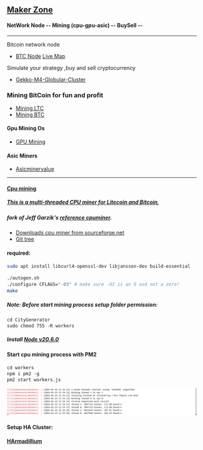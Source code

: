 ## [Maker Zone](https://en.wikipedia.org/wiki/Maker_culture)

#### NetWork Node -- Mining (cpu-gpu-asic) -- BuySell --
---
Bitcoin network node
* [BTC Node](https://github.com/universalbit-dev/universalbit-dev/tree/main/blockchain/bitcoin)
[Live Map](https://bitnodes.io/nodes/live-map/)

Simulate your strategy ,buy and sell cryptocurrency
* [Gekko-M4-Globular-Cluster](https://github.com/universalbit-dev/gekko-m4/blob/master/README.md)

### Mining BitCoin for fun and profit 
* [Mining LTC](https://f2pool.io/mining/guides/how-to-mine-litecoin/)
* [Mining BTC](https://f2pool.io/mining/guides/how-to-mine-bitcoin/)
#### Gpu Mining Os
* [GPU Mining](https://simplemining.net/)
#### Asic Miners
* [Asicminervalue](https://www.asicminervalue.com/)

---
#### [Cpu mining](https://bitcoinwiki.org/wiki/cpu-mining)
##### [This is a multi-threaded CPU miner for Litecoin and Bitcoin](https://github.com/universalbit-dev/CityGenerator/tree/master/workers),   
##### fork of Jeff Garzik's [reference cpuminer]().
* [Downloads cpu miner from sourceforge.net](https://sourceforge.net/projects/cpuminer/files/)
* [Git tree](https://github.com/pooler/cpuminer)
#### required:
```bash
sudo apt install libcurl4-openssl-dev libjansson-dev build-essential
```

```bash
./autogen.sh
./configure CFLAGS="-O3" # make sure -O3 is an O and not a zero!
make
```
##### Note: Before start mining process setup folder permission:
```
cd CityGenerator
sudo chmod 755 -R workers
```

##### Install [Node v20.6.0](https://nodejs.org/en/blog/release/v20.6.0)
#### Start cpu mining process with PM2
```
cd workers
npm i pm2 -g
pm2 start workers.js
```

![CityGenerator](https://github.com/universalbit-dev/CityGenerator/blob/master/workers/citygenerator-workers-btc.png "citygenerator")

#### Setup HA Cluster:
#### [HArmadillium](https://github.com/universalbit-dev/armadillium/blob/main/HArmadillium.md)



